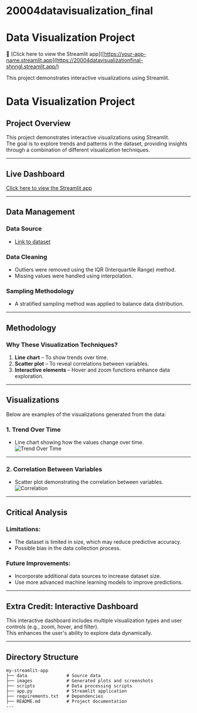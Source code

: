 # 20004datavisualization_final

# Data Visualization Project

🚀 [Click here to view the Streamlit app]([https://your-app-name.streamlit.app](https://20004datavisualizationfinal-shnngl.streamlit.app/)

This project demonstrates interactive visualizations using Streamlit.

# Data Visualization Project

## Project Overview
This project demonstrates interactive visualizations using Streamlit.  
The goal is to explore trends and patterns in the dataset, providing insights through a combination of different visualization techniques.

---

## Live Dashboard
[Click here to view the Streamlit app](https://your-app-name.streamlit.app)  

---

## Data Management
### Data Source
- [Link to dataset](https://your-dataset-link.com)  

### Data Cleaning
- Outliers were removed using the IQR (Interquartile Range) method.  
- Missing values were handled using interpolation.  

### Sampling Methodology
- A stratified sampling method was applied to balance data distribution.  

---

## Methodology
### Why These Visualization Techniques?
1. **Line chart** – To show trends over time.  
2. **Scatter plot** – To reveal correlations between variables.  
3. **Interactive elements** – Hover and zoom functions enhance data exploration.  

---

## Visualizations
Below are examples of the visualizations generated from the data:

### 1. Trend Over Time
- Line chart showing how the values change over time.  
![Trend Over Time](./images/visualization1.png)

---

### 2. Correlation Between Variables
- Scatter plot demonstrating the correlation between variables.  
![Correlation](./images/visualization2.png)

---

## Critical Analysis
### Limitations:
- The dataset is limited in size, which may reduce predictive accuracy.  
- Possible bias in the data collection process.  

### Future Improvements:
- Incorporate additional data sources to increase dataset size.  
- Use more advanced machine learning models to improve predictions.  

---

## Extra Credit: Interactive Dashboard
This interactive dashboard includes multiple visualization types and user controls (e.g., zoom, hover, and filter).  
This enhances the user's ability to explore data dynamically.  

---

## Directory Structure
```text
my-streamlit-app
├── data               # Source data
├── images             # Generated plots and screenshots
├── scripts            # Data processing scripts
├── app.py             # Streamlit application
├── requirements.txt   # Dependencies
├── README.md          # Project documentation
---


